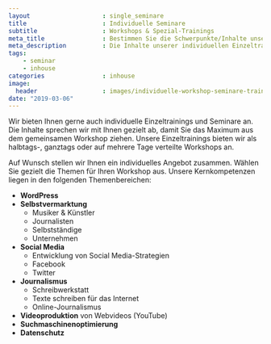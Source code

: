 ```yaml
---
layout                    : single_seminare
title                     : Individuelle Seminare
subtitle                  : Workshops & Spezial-Trainings
meta_title                : Bestimmen Sie die Schwerpunkte/Inhalte unser individuellen Trainings
meta_description          : Die Inhalte unserer individuellen Einzeltrainings in WordPress, SEO oder Social Media bestimmen Sie. Gerne kombinieren und erweitern wir die Einzelthemen.
tags:
    - seminar
    - inhouse
categories                : inhouse
image:
  header                  : images/individuelle-workshop-seminare-trainings.jpg
date: "2019-03-06"
---
```

Wir bieten Ihnen gerne auch individuelle Einzeltrainings und Seminare an. Die Inhalte sprechen wir mit Ihnen gezielt ab, damit Sie das Maximum aus dem gemeinsamen Workshop ziehen. Unsere Einzeltrainings bieten wir als halbtags-, ganztags oder auf mehrere Tage verteilte Workshops an.
<!--more-->

Auf Wunsch stellen wir Ihnen ein individuelles Angebot zusammen. Wählen Sie gezielt die Themen für Ihren Workshop aus. Unsere Kernkompetenzen liegen in den folgenden Themenbereichen:

-   **WordPress**
-   **Selbstvermarktung**
    -   Musiker & Künstler
    -   Journalisten
    -   Selbstständige
    -   Unternehmen
-   **Social Media**
    -   Entwicklung von Social Media-Strategien
    -   Facebook
    -   Twitter
-   **Journalismus**
    -   Schreibwerkstatt
    -   Texte schreiben für das Internet
    -   Online-Journalismus
-   **Videoproduktion** von Webvideos (YouTube)
-   **Suchmaschinenoptimierung**
-   **Datenschutz**
